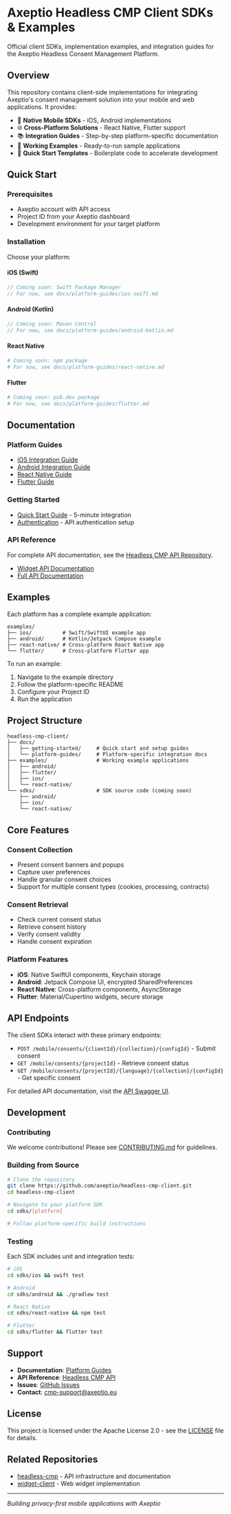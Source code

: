 # Axeptio Headless CMP Client SDKs & Examples

Official client SDKs, implementation examples, and integration guides for the Axeptio Headless Consent Management Platform.

## Overview

This repository contains client-side implementations for integrating Axeptio's consent management solution into your mobile and web applications. It provides:

- 📱 **Native Mobile SDKs** - iOS, Android implementations
- 🌐 **Cross-Platform Solutions** - React Native, Flutter support
- 📚 **Integration Guides** - Step-by-step platform-specific documentation
- 🔧 **Working Examples** - Ready-to-run sample applications
- 🚀 **Quick Start Templates** - Boilerplate code to accelerate development

## Quick Start

### Prerequisites

- Axeptio account with API access
- Project ID from your Axeptio dashboard
- Development environment for your target platform

### Installation

Choose your platform:

#### iOS (Swift)
```swift
// Coming soon: Swift Package Manager
// For now, see docs/platform-guides/ios-swift.md
```

#### Android (Kotlin)
```gradle
// Coming soon: Maven Central
// For now, see docs/platform-guides/android-kotlin.md
```

#### React Native
```bash
# Coming soon: npm package
# For now, see docs/platform-guides/react-native.md
```

#### Flutter
```yaml
# Coming soon: pub.dev package
# For now, see docs/platform-guides/flutter.md
```

## Documentation

### Platform Guides

- [iOS Integration Guide](./docs/platform-guides/ios-swift.md)
- [Android Integration Guide](./docs/platform-guides/android-kotlin.md)
- [React Native Guide](./docs/platform-guides/react-native.md)
- [Flutter Guide](./docs/platform-guides/flutter.md)

### Getting Started

- [Quick Start Guide](./docs/getting-started/quick-start.md) - 5-minute integration
- [Authentication](./docs/getting-started/authentication.md) - API authentication setup

### API Reference

For complete API documentation, see the [Headless CMP API Repository](https://github.com/axeptio/headless-cmp).

- [Widget API Documentation](https://staging-api.axeptio.tech/mobile/docs/widget)
- [Full API Documentation](https://staging-api.axeptio.tech/mobile/docs)

## Examples

Each platform has a complete example application:

```
examples/
├── ios/          # Swift/SwiftUI example app
├── android/      # Kotlin/Jetpack Compose example
├── react-native/ # Cross-platform React Native app
└── flutter/      # Cross-platform Flutter app
```

To run an example:

1. Navigate to the example directory
2. Follow the platform-specific README
3. Configure your Project ID
4. Run the application

## Project Structure

```
headless-cmp-client/
├── docs/
│   ├── getting-started/     # Quick start and setup guides
│   └── platform-guides/     # Platform-specific integration docs
├── examples/                # Working example applications
│   ├── android/
│   ├── flutter/
│   ├── ios/
│   └── react-native/
└── sdks/                    # SDK source code (coming soon)
    ├── android/
    ├── ios/
    └── react-native/
```

## Core Features

### Consent Collection
- Present consent banners and popups
- Capture user preferences
- Handle granular consent choices
- Support for multiple consent types (cookies, processing, contracts)

### Consent Retrieval
- Check current consent status
- Retrieve consent history
- Verify consent validity
- Handle consent expiration

### Platform Features
- **iOS**: Native SwiftUI components, Keychain storage
- **Android**: Jetpack Compose UI, encrypted SharedPreferences
- **React Native**: Cross-platform components, AsyncStorage
- **Flutter**: Material/Cupertino widgets, secure storage

## API Endpoints

The client SDKs interact with these primary endpoints:

- `POST /mobile/consents/{clientId}/{collection}/{configId}` - Submit consent
- `GET /mobile/consents/{projectId}` - Retrieve consent status
- `GET /mobile/consents/{projectId}/{language}/{collection}/{configId}` - Get specific consent

For detailed API documentation, visit the [API Swagger UI](https://staging-api.axeptio.tech/mobile/docs/widget).

## Development

### Contributing

We welcome contributions! Please see [CONTRIBUTING.md](./CONTRIBUTING.md) for guidelines.

### Building from Source

```bash
# Clone the repository
git clone https://github.com/axeptio/headless-cmp-client.git
cd headless-cmp-client

# Navigate to your platform SDK
cd sdks/[platform]

# Follow platform-specific build instructions
```

### Testing

Each SDK includes unit and integration tests:

```bash
# iOS
cd sdks/ios && swift test

# Android
cd sdks/android && ./gradlew test

# React Native
cd sdks/react-native && npm test

# Flutter
cd sdks/flutter && flutter test
```

## Support

- **Documentation**: [Platform Guides](./docs/platform-guides/)
- **API Reference**: [Headless CMP API](https://github.com/axeptio/headless-cmp)
- **Issues**: [GitHub Issues](https://github.com/axeptio/headless-cmp-client/issues)
- **Contact**: cmp-support@axeptio.eu

## License

This project is licensed under the Apache License 2.0 - see the [LICENSE](LICENSE) file for details.

## Related Repositories

- [headless-cmp](https://github.com/axeptio/headless-cmp) - API infrastructure and documentation
- [widget-client](https://github.com/axeptio/widget-client) - Web widget implementation

---

_Building privacy-first mobile applications with Axeptio_
